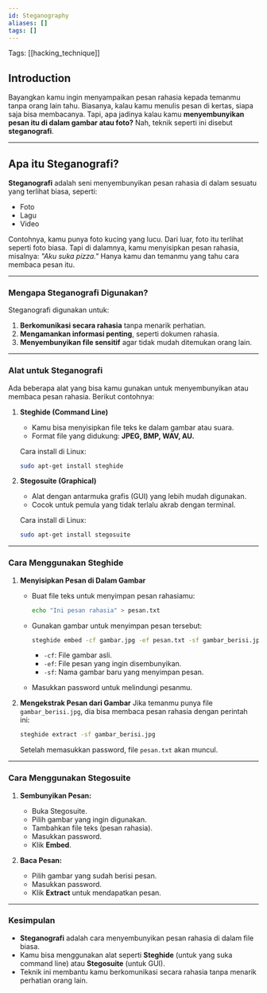 ```yaml
---
id: Steganography
aliases: []
tags: []
---
```


Tags: [[hacking_technique]]

## Introduction

Bayangkan kamu ingin menyampaikan pesan rahasia kepada temanmu tanpa orang lain tahu. Biasanya, kalau kamu menulis pesan di kertas, siapa saja bisa membacanya. Tapi, apa jadinya kalau kamu **menyembunyikan pesan itu di dalam gambar atau foto?** Nah, teknik seperti ini disebut **steganografi**.

---

## Apa itu Steganografi?

**Steganografi** adalah seni menyembunyikan pesan rahasia di dalam sesuatu yang terlihat biasa, seperti:

- Foto
- Lagu
- Video

Contohnya, kamu punya foto kucing yang lucu. Dari luar, foto itu terlihat seperti foto biasa. Tapi di dalamnya, kamu menyisipkan pesan rahasia, misalnya: _"Aku suka pizza."_ Hanya kamu dan temanmu yang tahu cara membaca pesan itu.

---

### Mengapa Steganografi Digunakan?

Steganografi digunakan untuk:

1. **Berkomunikasi secara rahasia** tanpa menarik perhatian.
2. **Mengamankan informasi penting**, seperti dokumen rahasia.
3. **Menyembunyikan file sensitif** agar tidak mudah ditemukan orang lain.

---

### Alat untuk Steganografi

Ada beberapa alat yang bisa kamu gunakan untuk menyembunyikan atau membaca pesan rahasia. Berikut contohnya:

1. **Steghide (Command Line)**

   - Kamu bisa menyisipkan file teks ke dalam gambar atau suara.
   - Format file yang didukung: **JPEG, BMP, WAV, AU.**

   Cara install di Linux:

   ```bash
   sudo apt-get install steghide
   ```

2. **Stegosuite (Graphical)**

   - Alat dengan antarmuka grafis (GUI) yang lebih mudah digunakan.
   - Cocok untuk pemula yang tidak terlalu akrab dengan terminal.

   Cara install di Linux:

   ```bash
   sudo apt-get install stegosuite
   ```

---

### Cara Menggunakan Steghide

1. **Menyisipkan Pesan di Dalam Gambar**

   - Buat file teks untuk menyimpan pesan rahasiamu:
     ```bash
     echo "Ini pesan rahasia" > pesan.txt
     ```
   - Gunakan gambar untuk menyimpan pesan tersebut:

     ```bash
     steghide embed -cf gambar.jpg -ef pesan.txt -sf gambar_berisi.jpg
     ```

     - `-cf`: File gambar asli.
     - `-ef`: File pesan yang ingin disembunyikan.
     - `-sf`: Nama gambar baru yang menyimpan pesan.

   - Masukkan password untuk melindungi pesanmu.

2. **Mengekstrak Pesan dari Gambar**
   Jika temanmu punya file `gambar_berisi.jpg`, dia bisa membaca pesan rahasia dengan perintah ini:
   ```bash
   steghide extract -sf gambar_berisi.jpg
   ```
   Setelah memasukkan password, file `pesan.txt` akan muncul.

---

### Cara Menggunakan Stegosuite

1. **Sembunyikan Pesan:**

   - Buka Stegosuite.
   - Pilih gambar yang ingin digunakan.
   - Tambahkan file teks (pesan rahasia).
   - Masukkan password.
   - Klik **Embed**.

2. **Baca Pesan:**
   - Pilih gambar yang sudah berisi pesan.
   - Masukkan password.
   - Klik **Extract** untuk mendapatkan pesan.

---

### Kesimpulan

- **Steganografi** adalah cara menyembunyikan pesan rahasia di dalam file biasa.
- Kamu bisa menggunakan alat seperti **Steghide** (untuk yang suka command line) atau **Stegosuite** (untuk GUI).
- Teknik ini membantu kamu berkomunikasi secara rahasia tanpa menarik perhatian orang lain.
